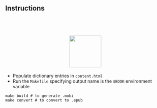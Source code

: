 ## Instructions

<h1 align="center">
  <br>
  <img src="https://github.com/user-attachments/assets/4672f9a1-3e99-456f-87a3-932bbc17b847" width="100">
</h1>

- Populate dictionary entries in `content.html`
- Run the `Makefile` specifying output name is the `$BOOK` environment variable

```make
make build # to generate .mobi
make convert # to convert to .epub
```

